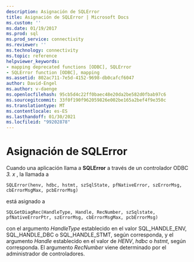 ```yaml
---
description: Asignación de SQLError
title: Asignación de SQLError | Microsoft Docs
ms.custom: ''
ms.date: 01/19/2017
ms.prod: sql
ms.prod_service: connectivity
ms.reviewer: ''
ms.technology: connectivity
ms.topic: reference
helpviewer_keywords:
- mapping deprecated functions [ODBC], SQLError
- SQLError function [ODBC], mapping
ms.assetid: 802ac711-7e5d-4152-9698-db0cafcf6047
author: David-Engel
ms.author: v-daenge
ms.openlocfilehash: 95cb5d4c22ff0baec48e20da2be582d0fbab97c6
ms.sourcegitcommit: 33f0f190f962059826e002be165a2bef4f9e350c
ms.translationtype: MT
ms.contentlocale: es-ES
ms.lasthandoff: 01/30/2021
ms.locfileid: "99202878"
---
```

# <a name="sqlerror-mapping"></a>Asignación de SQLError
Cuando una aplicación llama a **SQLError** a través de un controlador ODBC *3. x* , la llamada a  
  
```  
SQLError(henv, hdbc, hstmt, szSqlState, pfNativeError, szErrorMsg, cbErrorMsgMax, pcbErrorMsg)   
```  
  
 está asignado a  
  
```  
SQLGetDiagRec(HandleType, Handle, RecNumber, szSqlstate, pfNativeErrorPtr, szErrorMsg, cbErrorMsgMax, pcbErrorMsg)  
```  
  
 con el argumento *HandleType* establecido en el valor SQL_HANDLE_ENV, SQL_HANDLE_DBC o SQL_HANDLE_STMT, según corresponda, y el argumento *Handle* establecido en el valor de *HENV*, *hdbc* o *hstmt*, según corresponda. El argumento *RecNumber* viene determinado por el administrador de controladores.
